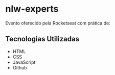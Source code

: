 # nlw-experts
Evento oferecido pela Rocketseat com prática de:

## Tecnologias Utilizadas

- HTML
- CSS
- JavaScript
- Github
